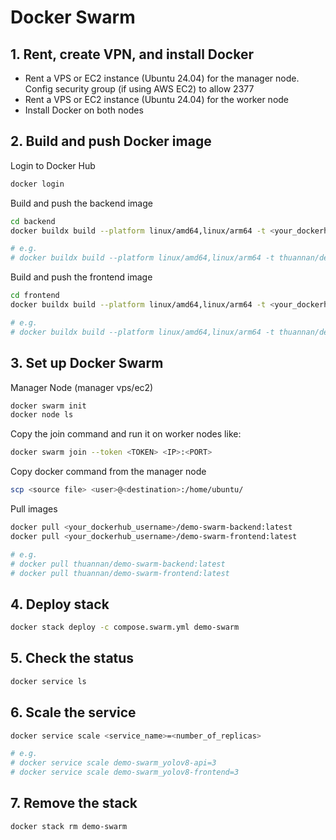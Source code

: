 # Docker Swarm

## 1. Rent, create VPN, and install Docker

- Rent a VPS or EC2 instance (Ubuntu 24.04) for the manager node. Config security group (if using AWS EC2) to allow 2377
- Rent a VPS or EC2 instance (Ubuntu 24.04) for the worker node
- Install Docker on both nodes

## 2. Build and push Docker image

Login to Docker Hub

```bash
docker login
```

Build and push the backend image

```bash
cd backend
docker buildx build --platform linux/amd64,linux/arm64 -t <your_dockerhub_username>/demo-swarm-backend:latest --push .

# e.g.
# docker buildx build --platform linux/amd64,linux/arm64 -t thuannan/demo-swarm-backend:latest .
```

Build and push the frontend image

```bash
cd frontend
docker buildx build --platform linux/amd64,linux/arm64 -t <your_dockerhub_username>/demo-swarm-frontend:latest --push .

# e.g.
# docker buildx build --platform linux/amd64,linux/arm64 -t thuannan/demo-swarm-frontend:latest --push .
```

## 3. Set up Docker Swarm

Manager Node (manager vps/ec2)

```bash
docker swarm init
docker node ls 
```

Copy the join command and run it on worker nodes like:

```bash
docker swarm join --token <TOKEN> <IP>:<PORT>
```

Copy docker command from the manager node

```bash
scp <source file> <user>@<destination>:/home/ubuntu/
```

Pull images

```bash
docker pull <your_dockerhub_username>/demo-swarm-backend:latest
docker pull <your_dockerhub_username>/demo-swarm-frontend:latest

# e.g.
# docker pull thuannan/demo-swarm-backend:latest
# docker pull thuannan/demo-swarm-frontend:latest
```

## 4. Deploy stack

```bash
docker stack deploy -c compose.swarm.yml demo-swarm
```

## 5. Check the status

```bash
docker service ls
```

## 6. Scale the service

```bash
docker service scale <service_name>=<number_of_replicas>

# e.g.
# docker service scale demo-swarm_yolov8-api=3
# docker service scale demo-swarm_yolov8-frontend=3
```

## 7. Remove the stack

```bash
docker stack rm demo-swarm
```
